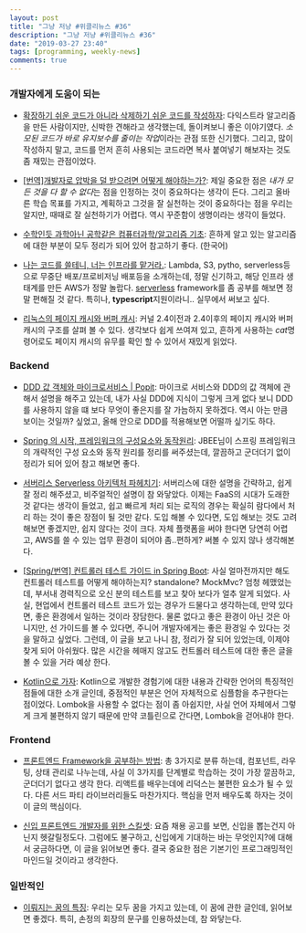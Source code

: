 ```yaml
---
layout: post
title: "그냥 저냥 #위클리뉴스 #36"
description: "그냥 저냥 #위클리뉴스 #36"
date: "2019-03-27 23:40"
tags: [programming, weekly-news]
comments: true
---
```

### 개발자에게 도움이 되는

* [확장하기 쉬운 코드가 아니라 삭제하기 쉬운 코드를 작성하자](https://harfangk.github.io/2016/10/30/write-code-that-is-easy-to-delete-not-easy-to-extend-ko.html?fbclid=IwAR2QqMQtI8ZBXB56RmahovnGBgNY-SHiw0lMoRfhGxJDfpkClOe9W30iYAc): 다익스트라 알고리즘을 만든 사람이지만, 신박한 견해라고 생각했는데, 돌이켜보니 좋은 이야기였다. *소모된 코드가 바로 유지보수를 줄이는 작업*이라는 관점 또한 신기했다. 그리고, 많이 작성하지 말고, 코드를 먼저 흔히 사용되는 코드라면 복사 붙여넣기 해보자는 것도 좀 재밌는 관점이었다. 

* [[번역]개발자로 압박을 덜 받으려면 어떻게 해야하는가?](https://brunch.co.kr/@jowlee/71): 제일 중요한 점은 *내가 모든 것을 다 할 수 없다*는 점을 인정하는 것이 중요하다는 생각이 든다. 그리고 올바른 학습 목표를 가지고, 계획하고 그것을 잘 실천하는 것이 중요하다는 점을 우리는 알지만, 때때로 잘 실천하기가 어렵다. 역시 꾸준함이 생명이라는 생각이 들었다. 

* [수학인듯 과학아닌 공학같은 컴퓨터과학/알고리즘 기초](https://librewiki.net/wiki/%EC%8B%9C%EB%A6%AC%EC%A6%88:%EC%88%98%ED%95%99%EC%9D%B8%EB%93%AF_%EA%B3%BC%ED%95%99%EC%95%84%EB%8B%8C_%EA%B3%B5%ED%95%99%EA%B0%99%EC%9D%80_%EC%BB%B4%ED%93%A8%ED%84%B0%EA%B3%BC%ED%95%99/%EC%95%8C%EA%B3%A0%EB%A6%AC%EC%A6%98_%EA%B8%B0%EC%B4%88): 흔하게 알고 있는 알고리즘에 대한 부분이 모두 정리가 되어 있어 참고하기 좋다. (한국어)

* [나는 코드를 쓸테니, 너는 인프라를 맡거라.](https://blog.hax0r.info/2018-11-28/i-will-write-the-code-you-will-be-in-charge-of-the-infrastructure/?utm_source=gaerae.com&utm_campaign=%EA%B0%9C%EB%B0%9C%EC%9E%90%EC%8A%A4%EB%9F%BD%EB%8B%A4&utm_medium=social&fbclid=IwAR22xHXrwuuiUuUf4Dcy968nhlEw81ycXN6sfAGRk7Z49016BITBzo9xvZw): Lambda, S3, pytho, serverless등으로 무중단 배포/프로비저닝 배포등을 소개하는데, 정말 신기하고, 해당 인프라 생태계를 만든 AWS가 정말 놀랍다. [serverless](https://serverless.com/) framework를 좀 공부를 해보면 정말 편해질 것 같다. 특히나, **typescript**지원이라니.. 실무에서 써보고 싶다.

* [리눅스의 페이지 캐시와 버퍼 캐시](https://brunch.co.kr/@alden/25): 커널 2.4이전과 2.4이후의 페이지 캐시와 버퍼 캐시의 구조를 살펴 볼 수 있다. 생각보다 쉽게 쓰여져 있고, 흔하게 사용하는 *cat*명령어로도 페이지 캐시의 유무를 확인 할 수 있어서 재밌게 읽었다. 

### Backend

* [DDD 값 객체와 마이크로서비스 | Popit](https://www.popit.kr/ddd-%EA%B0%92-%EA%B0%9D%EC%B2%B4%EC%99%80-%EB%A7%88%EC%9D%B4%ED%81%AC%EB%A1%9C%EC%84%9C%EB%B9%84%EC%8A%A4/?fbclid=IwAR20hJqsERXNElEMBGYGpK_tFerjUdaW2HRM8bPnzIeC304F_S9j5OsRUq8): 마이크로 서비스와 DDD의 값 객체에 관해서 설명을 해주고 있는데, 내가 사실 DDD에 지식이 그렇게 크게 없다 보니 DDD를 사용하지 않을 떄 보다 무엇이 좋은지를 잘 가늠하지 못하겠다. 역시 아는 만큼 보이는 것일까? 싶었고, 올해 안으로 DDD를 적용해보면 어떨까 싶기도 하다. 

* [Spring 의 시작, 프레임워크의 구성요소와 동작원리](https://asfirstalways.tistory.com/334): JBEE님이 스프링 프레임워크의 개략적인 구성 요소와 동작 원리를 정리를 써주셨는데, 깔끔하고 군더더기 없이 정리가 되어 있어 참고 해보면 좋다.

* [서버리스 Serverless 아키텍처 파헤치기](https://futurecreator.github.io/2019/03/14/serverless-architecture/): 서버리스에 대한 설명을 간략하고, 쉽게 잘 정리 해주셨고, 비주얼적인 설명이 참 와닿았다. 이제는 FaaS의 시대가 도래한 것 같다는 생각이 들었고, 쉽고 빠르게 처리 되는 로직의 경우는 확실히 람다에서 처리 하는 것이 좋은 장점이 될 것만 같다. 도입 해볼 수 있다면, 도입 해보는 것도 고려 해보면 좋겠지만, 쉽지 않다는 것이 크다. 자체 플랫폼을 써야 한다면 당연히 어렵고, AWS를 쓸 수 있는 업무 환경이 되어야 좀..편하게? 써볼 수 있지 않나 생각해본다. 

* [[Spring/번역] 컨트롤러 테스트 가이드 in Spring Boot](https://dadadamarine.github.io/java/spring/spring-boot-testing-1/#): 사실 얼마전까지만 해도 컨트롤러 테스트를 어떻게 해야하는지? standalone? MockMvc? 엄청 헤맸었는데, 부서내 경력직으로 오신 분의 테스트를 보고 찾아 보다가 얼추 알게 되었다. 사실, 현업에서 컨트롤러 테스트 코드가 있는 경우가 드물다고 생각하는데, 만약 있다면, 좋은 환경에서 일하는 것이라 장담한다. 물론 없다고 좋은 환경이 아닌 것은 아니지만, 선 가이드를 볼 수 있다면, 주니어 개발자에게는 좋은 환경일 수 있다는 것을 말하고 싶었다. 그런데, 이 글을 보고 나니 참, 정리가 잘 되어 있었는데, 이제야 찾게 되어 아쉬웠다. 많은 시간을 헤매지 않고도 컨트롤러 테스트에 대한 좋은 글을 볼 수 있을 거라 예상 한다. 

* [Kotlin으로 가자](https://brunch.co.kr/@cg4jins/18): Kotlin으로 개발한 경험기에 대한 내용과 간략한 언어의 특징적인 점들에 대한 소개 글인데, 중점적인 부분은 언어 자체적으로 심플함을 추구한다는 점이었다. Lombok을 사용할 수 없다는 점이 좀 아쉽지만, 사실 언어 자체에서 그렇게 크게 불편하지 않기 때문에 만약 코틀린으로 간다면, Lombok을 걷어내야 한다. 

### Frontend

* [프론트엔드 Framework을 공부하는 방법](https://gomcine.tistory.com/entry/%EB%82%B4%EA%B0%80-%ED%94%84%EB%A1%A0%ED%8A%B8%EC%97%94%EB%93%9C-Framework%EC%9D%84-%EA%B3%B5%EB%B6%80%ED%95%9C-%EB%B0%A9%EB%B2%95): 총 3가지로 분류 하는데, 컴포넌트, 라우팅, 상태 관리로 나누는데, 사실 이 3가지를 단계별로 학습하는 것이 가장 깔끔하고, 군더더기 없다고 생각 한다. 리액트를 배우는데에 리덕스는 불편한 요소가 될 수 있다. 다른 서드 파티 라이브러리들도 마찬가지다. 핵심을 먼저 배우도록 하자는 것이 이 글의 핵심이다. 

* [신입 프론트엔드 개발자를 위한 스킬셋](http://koreawebdesign.com/community/?mod=document&uid=63): 요즘 채용 공고를 보면, 신입을 뽑는건지 아닌지 헷갈릴정도다. 그럼에도 불구하고, 신입에게 기대하는 바는 무엇인지?에 대해서 궁금하다면, 이 글을 읽어보면 좋다. 결국 중요한 점은 기본기인 프로그래밍적인 마인드일 것이라고 생각한다. 

### 일반적인

* [이뤄지는 꿈의 특징](https://brunch.co.kr/@skykamja24/229): 우리는 모두 꿈을 가지고 있는데, 이 꿈에 관한 글인데, 읽어보면 좋겠다. 특히, 손정의 회장의 문구를 인용하셨는데, 참 와닿는다.

